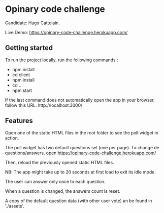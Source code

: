 # Opinary code challenge

Candidate: Hugo Cattelain.

Live Demo: https://opinary-code-challenge.herokuapp.com/

## Getting started

To run the project locally, run the following commands :

- npm install
- cd client
- npm install
- cd ..
- npm start

If the last command does not automatically open the app in your browser, follow this URL: http://localhost:3000/

## Features

Open one of the static HTML files in the root folder to see the poll widget in action.

The poll widget has two default questions set (one per page).
To change de questions/answers, open https://opinary-code-challenge.herokuapp.com/

Then, reload the previously opened static HTML files.

NB: The app might take up to 20 seconds at first load to exit its idle mode.

The user can answer only once to each question.

When a question is changed, the answers count is reset.

A copy of the default question data (with other user vote) an be found in './assets'.
